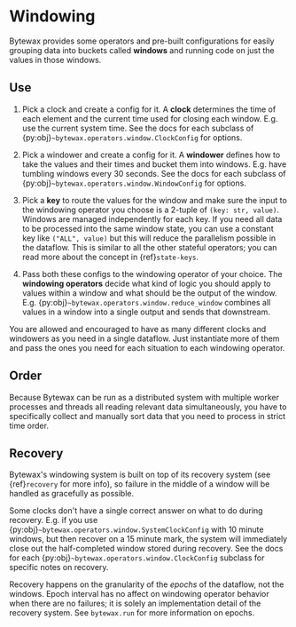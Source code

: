 # Windowing

Bytewax provides some operators and pre-built configurations for
easily grouping data into buckets called **windows** and running code
on just the values in those windows.

## Use

1. Pick a clock and create a config for it. A **clock** determines the
time of each element and the current time used for closing each
window. E.g. use the current system time. See the docs for each
subclass of {py:obj}`~bytewax.operators.window.ClockConfig` for
options.

2. Pick a windower and create a config for it. A **windower** defines
how to take the values and their times and bucket them into windows.
E.g. have tumbling windows every 30 seconds. See the docs for each
subclass of {py:obj}`~bytewax.operators.window.WindowConfig` for
options.

3. Pick a **key** to route the values for the window and make sure the
input to the windowing operator you choose is a 2-tuple of `(key: str,
value)`. Windows are managed independently for each key. If you need
all data to be processed into the same window state, you can use a
constant key like `("ALL", value)` but this will reduce the
parallelism possible in the dataflow. This is similar to all the other
stateful operators; you can read more about the concept in
{ref}`state-keys`.

4. Pass both these configs to the windowing operator of your choice.
The **windowing operators** decide what kind of logic you should apply
to values within a window and what should be the output of the window.
E.g. {py:obj}`~bytewax.operators.window.reduce_window` combines all
values in a window into a single output and sends that downstream.

You are allowed and encouraged to have as many different clocks and
windowers as you need in a single dataflow. Just instantiate more of
them and pass the ones you need for each situation to each windowing
operator.

## Order

Because Bytewax can be run as a distributed system with multiple
worker processes and threads all reading relevant data simultaneously,
you have to specifically collect and manually sort data that you need
to process in strict time order.

## Recovery

Bytewax's windowing system is built on top of its recovery system (see
{ref}`recovery` for more info), so failure in the middle of a window
will be handled as gracefully as possible.

Some clocks don't have a single correct answer on what to do during
recovery. E.g. if you use
{py:obj}`~bytewax.operators.window.SystemClockConfig` with 10 minute
windows, but then recover on a 15 minute mark, the system will
immediately close out the half-completed window stored during
recovery. See the docs for each
{py:obj}`~bytewax.operators.window.ClockConfig` subclass for specific
notes on recovery.

Recovery happens on the granularity of the _epochs_ of the dataflow,
not the windows. Epoch interval has no affect on windowing operator
behavior when there are no failures; it is solely an implementation
detail of the recovery system. See `bytewax.run` for more information
on epochs.
